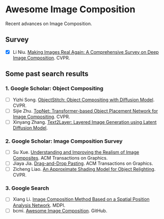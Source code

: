 # Awesome Image Composition
Recent advances on Image Composition.

## Survey
- [x] Li Niu. [Making Images Real Again: A Comprehensive Survey on Deep Image Composition](https://arxiv.org/abs/2106.14490). CVPR.



## Some past search results
### 1. Google Scholar: Object Compositing
- [ ] Yizhi Song. [ObjectStitch: Object Compositing with Diffusion Model](https://openaccess.thecvf.com/content/CVPR2023/papers/Song_ObjectStitch_Object_Compositing_With_Diffusion_Model_CVPR_2023_paper.pdf). CVPR.
- [ ] Sijie Zhu. [TopNet: Transformer-based Object Placement Network for Image Compositing](https://openaccess.thecvf.com/content/CVPR2023/papers/Zhu_TopNet_Transformer-Based_Object_Placement_Network_for_Image_Compositing_CVPR_2023_paper.pdf). CVPR.
- [ ] Xinyang Zhang. [Text2Layer: Layered Image Generation using Latent Diffusion Model](https://arxiv.org/pdf/2307.09781.pdf).

### 2. Google Scholar: Image Composition Survey
- [ ] Su Xue. [Understanding and Improving the Realism of Image Composites](https://citeseerx.ist.psu.edu/document?repid=rep1&type=pdf&doi=7fb6fd4300d56e71469b64d9ffc4b2034431ae46). ACM Transactions on Graphics.
- [ ] Jiaya Jia. [Drag-and-Drop Pasting](https://www.cse.cuhk.edu.hk/~leojia/all_project_webpages/ddp/dragdroppasting.pdf). ACM Transactions on Graphics.
- [ ] Zicheng Liao. [An Approximate Shading Model for Object Relighting](https://www.cv-foundation.org/openaccess/content_cvpr_2015/papers/Liao_An_Approximate_Shading_2015_CVPR_paper.pdf). CVPR.

### 3. Google Search
- [ ] Xiang Li. [Image Composition Method Based on a Spatial Position Analysis Network](https://www.mdpi.com/2079-9292/12/21/4413). MDPI.
- [ ] bcmi. [Awesome Image Composition](https://github.com/bcmi/Awesome-Image-Composition). GitHub.
